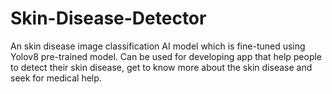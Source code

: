 # Skin-Disease-Detector
An skin disease image classification AI model which is fine-tuned using Yolov8 pre-trained model. Can be used for developing app that help people to detect their skin disease, get to know more about the skin disease and seek for medical help.

